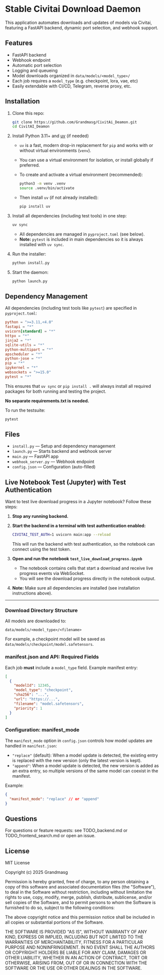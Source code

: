 
# Stable Civitai Download Daemon

This application automates downloads and updates of models via Civitai, featuring a FastAPI backend, dynamic port selection, and webhook support.

## Features

- FastAPI backend
- Webhook endpoint
- Automatic port selection
- Logging and queueing
- Model downloads organized in `data/models/<model_type>/`
- Each job requires a `model_type` (e.g. checkpoint, lora, vae, etc)
- Easily extendable with CI/CD, Telegram, reverse proxy, etc.

## Installation

1. Clone this repo:

   ```bash
   git clone https://github.com/Grandmasg/CivitAi_Deamon.git
   cd CivitAI_Deamon
   ```

2. Install Python 3.11+ and [uv](https://github.com/astral-sh/uv) (if needed)

   - `uv` is a fast, modern drop-in replacement for `pip` and works with or without virtual environments (`venv`).
   - You can use a virtual environment for isolation, or install globally if preferred.
   - To create and activate a virtual environment (recommended):

     ```bash
     python3 -m venv .venv
     source .venv/bin/activate
     ```

   - Then install `uv` (if not already installed):

     ```bash
     pip install uv
     ```

3. Install all dependencies (including test tools) in one step:

   ```bash
   uv sync
   ```

   - All dependencies are managed in `pyproject.toml` (see below).
   - **Note:** `pytest` is included in main dependencies so it is always installed with `uv sync`.

4. Run the installer:

   ```bash
   python install.py
   ```

5. Start the daemon:

   ```bash
   python launch.py
   ```

## Dependency Management

All dependencies (including test tools like `pytest`) are specified in `pyproject.toml`:

```toml
python = ">=3.11,<4.0"
fastapi = "*"
uvicorn[standard] = "*"
httpx = "*"
jinja2 = "*"
sqlite-utils = "*"
python-multipart = "*"
apscheduler = "*"
python-jose = "*"
pip = "*"
ipykernel = "*"
websockets = ">=15.0"
pytest = "*"
```

This ensures that `uv sync` or `pip install .` will always install all required packages for both running and testing the project.

**No separate requirements.txt is needed.**

To run the testsuite:

```bash
pytest
```

## Files

- `install.py` — Setup and dependency management
- `launch.py` — Starts backend and webhook server
- `main.py` — FastAPI app
- `webhook_server.py` — Webhook endpoint
- `config.json` — Configuration (auto-filled)

## Live Notebook Test (Jupyter) with Test Authentication

Want to test live download progress in a Jupyter notebook? Follow these steps:

1. **Stop any running backend.**
2. **Start the backend in a terminal with test authentication enabled:**

   ```bash
   CIVITAI_TEST_AUTH=1 uvicorn main:app --reload
   ```

   This will run the backend with test authentication, so the notebook can connect using the test token.

3. **Open and run the notebook `test_live_download_progress.ipynb`**
   - The notebook contains cells that start a download and receive live progress events via WebSocket.
   - You will see the download progress directly in the notebook output.

4. **Note:** Make sure all dependencies are installed (see installation instructions above).

---

### Download Directory Structure

All models are downloaded to:

```text
data/models/<model_type>/<filename>
```

For example, a checkpoint model will be saved as `data/models/checkpoint/model.safetensors`.

### manifest.json and API: Required Fields

Each job **must** include a `model_type` field. Example manifest entry:

```json
[
  {
    "modelId": 12345,
    "model_type": "checkpoint",
    "sha256": "...",
    "url": "https://...",
    "filename": "model.safetensors",
    "priority": 1
  }
]
```

### Configuration: manifest_mode

The `manifest_mode` option in `config.json` controls how model updates are handled in `manifest.json`:

- `"replace"` (default): When a model update is detected, the existing entry is replaced with the new version (only the latest version is kept).
- `"append"`: When a model update is detected, the new version is added as an extra entry, so multiple versions of the same model can coexist in the manifest.

Example:

```json
{
  "manifest_mode": "replace" // or "append"
}
```

## Questions

For questions or feature requests: see TODO_backend.md or TODO_frontend_search.md or open an issue.

## License

MIT License

Copyright (c) 2025 Grandmasg

Permission is hereby granted, free of charge, to any person obtaining a copy
of this software and associated documentation files (the "Software"), to deal
in the Software without restriction, including without limitation the rights
to use, copy, modify, merge, publish, distribute, sublicense, and/or sell
copies of the Software, and to permit persons to whom the Software is
furnished to do so, subject to the following conditions:

The above copyright notice and this permission notice shall be included in all
copies or substantial portions of the Software.

THE SOFTWARE IS PROVIDED "AS IS", WITHOUT WARRANTY OF ANY KIND, EXPRESS OR
IMPLIED, INCLUDING BUT NOT LIMITED TO THE WARRANTIES OF MERCHANTABILITY,
FITNESS FOR A PARTICULAR PURPOSE AND NONINFRINGEMENT. IN NO EVENT SHALL THE
AUTHORS OR COPYRIGHT HOLDERS BE LIABLE FOR ANY CLAIM, DAMAGES OR OTHER
LIABILITY, WHETHER IN AN ACTION OF CONTRACT, TORT OR OTHERWISE, ARISING FROM,
OUT OF OR IN CONNECTION WITH THE SOFTWARE OR THE USE OR OTHER DEALINGS IN THE
SOFTWARE.
